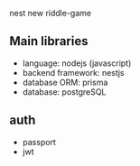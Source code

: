 nest new riddle-game

## Main libraries
- language: nodejs (javascript)
- backend framework: nestjs
- database ORM: prisma
- database: postgreSQL

## auth
- passport
- jwt





